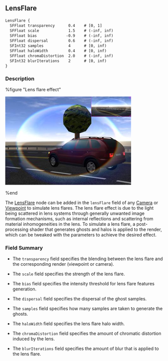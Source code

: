 ## LensFlare

```
LensFlare {
  SFFloat transparency      0.4    # [0, 1]
  SFFloat scale             1.5    # (-inf, inf)
  SFFloat bias             -0.9    # (-inf, inf)
  SFFloat dispersal         0.6    # (-inf, inf)
  SFInt32 samples           4      # [0, inf)
  SFFloat haloWidth         0.4    # [0, inf)
  SFFloat chromaDistortion  2.0    # (-inf, inf)
  SFInt32 blurIterations    2      # [0, inf)
}
```

### Description

%figure "Lens flare effect"

![lens_flare.png](images/lens_flare.thumbnail.jpg)

%end

The [LensFlare](#lensflare) node can be added in the `lensFlare` field of any [Camera](camera.md) or [Viewpoint](viewpoint.md) to simulate lens flares.
The lens flare effect is due to the light being scattered in lens systems through generally unwanted image formation mechanisms, such as internal reflections and scattering from material inhomogeneities in the lens.
To simulate a lens flare, a post-processing shader that generates ghosts and halos is applied to the render, which can be tweaked with the parameters to achieve the desired effect.

### Field Summary

- The `transparency` field specifies the blending between the lens flare and the corresponding render (viewpoint or camera).

- The `scale` field specifies the strength of the lens flare.

- The `bias` field specifies the intensity threshold for lens flare features generation.

- The `dispersal` field specifies the dispersal of the ghost samples.

- The `samples` field specifies how many samples are taken to generate the ghosts.

- The `haloWidth` field specifies the lens flare halo width.

- The `chromaDistortion` field specifies the amount of chromatic distortion induced by the lens.

- The `blurIterations` field specifies the amount of blur that is applied to the lens flare.
